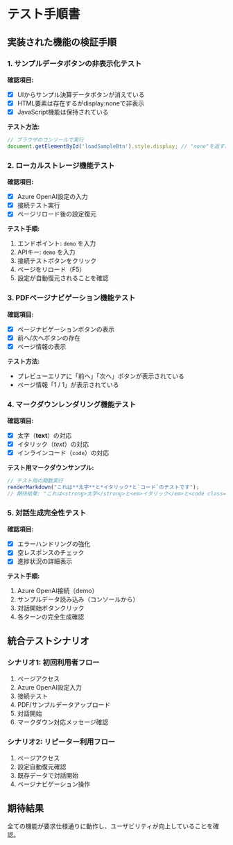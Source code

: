 # テスト手順書

## 実装された機能の検証手順

### 1. サンプルデータボタンの非表示化テスト

**確認項目:**
- [x] UIからサンプル決算データボタンが消えている
- [x] HTML要素は存在するがdisplay:noneで非表示
- [x] JavaScript機能は保持されている

**テスト方法:**
```javascript
// ブラウザのコンソールで実行
document.getElementById('loadSampleBtn').style.display; // "none"を返すはず
```

### 2. ローカルストレージ機能テスト

**確認項目:**
- [x] Azure OpenAI設定の入力
- [x] 接続テスト実行
- [x] ページリロード後の設定復元

**テスト手順:**
1. エンドポイント: `demo` を入力
2. APIキー: `demo` を入力
3. 接続テストボタンをクリック
4. ページをリロード（F5）
5. 設定が自動復元されることを確認

### 3. PDFページナビゲーション機能テスト

**確認項目:**
- [x] ページナビゲーションボタンの表示
- [x] 前へ/次へボタンの存在
- [x] ページ情報の表示

**テスト方法:**
- プレビューエリアに「前へ」「次へ」ボタンが表示されている
- ページ情報「1 / 1」が表示されている

### 4. マークダウンレンダリング機能テスト

**確認項目:**
- [x] 太字（**text**）の対応
- [x] イタリック（*text*）の対応  
- [x] インラインコード（`code`）の対応

**テスト用マークダウンサンプル:**
```javascript
// テスト用の関数実行
renderMarkdown("これは**太字**と*イタリック*と`コード`のテストです");
// 期待結果: "これは<strong>太字</strong>と<em>イタリック</em>と<code class="bg-gray-200 px-1 rounded">コード</code>のテストです"
```

### 5. 対話生成完全性テスト

**確認項目:**
- [x] エラーハンドリングの強化
- [x] 空レスポンスのチェック
- [x] 進捗状況の詳細表示

**テスト手順:**
1. Azure OpenAI接続（demo）
2. サンプルデータ読み込み（コンソールから）
3. 対話開始ボタンクリック
4. 各ターンの完全生成確認

## 統合テストシナリオ

### シナリオ1: 初回利用者フロー
1. ページアクセス
2. Azure OpenAI設定入力
3. 接続テスト
4. PDF/サンプルデータアップロード
5. 対話開始
6. マークダウン対応メッセージ確認

### シナリオ2: リピーター利用フロー  
1. ページアクセス
2. 設定自動復元確認
3. 既存データで対話開始
4. ページナビゲーション操作

## 期待結果

全ての機能が要求仕様通りに動作し、ユーザビリティが向上していることを確認。